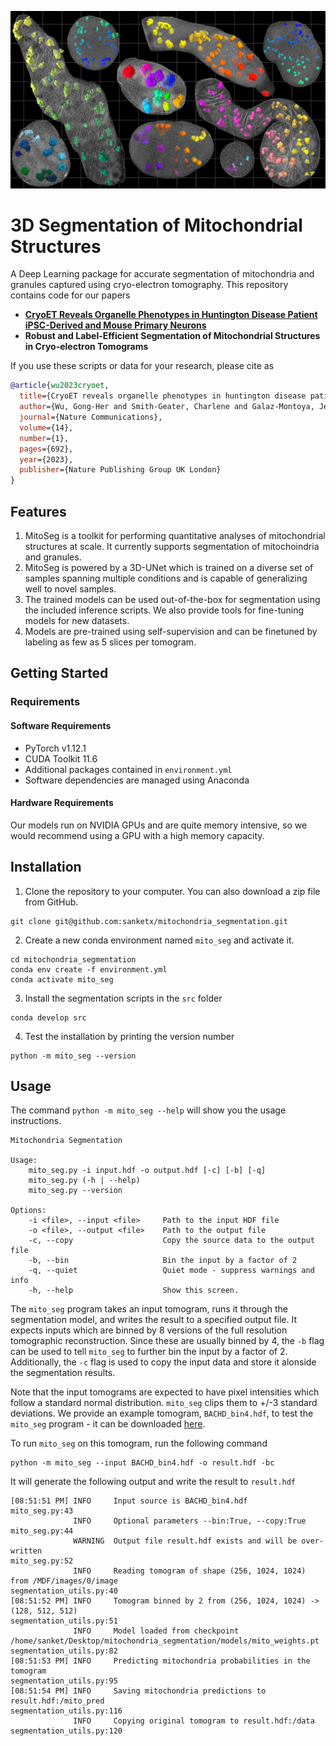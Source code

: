 ![a picture of mitochondria with colored granules](media/cover_1920x1080.jpg)

# 3D Segmentation of Mitochondrial Structures

A Deep Learning package for accurate segmentation of mitochondria and granules captured using cryo-electron tomography. This repository contains code for our papers
- **[CryoET Reveals Organelle Phenotypes in Huntington Disease Patient iPSC-Derived and Mouse Primary Neurons](https://www.nature.com/articles/s41467-023-36096-w)**
- **Robust and Label-Efficient Segmentation of Mitochondrial Structures in Cryo-electron Tomograms**

If you use these scripts or data for your research, please cite as
```bibtex
@article{wu2023cryoet,
  title={CryoET reveals organelle phenotypes in huntington disease patient iPSC-derived and mouse primary neurons},
  author={Wu, Gong-Her and Smith-Geater, Charlene and Galaz-Montoya, Jes{\'u}s G and Gu, Yingli and Gupte, Sanket R and Aviner, Ranen and Mitchell, Patrick G and Hsu, Joy and Miramontes, Ricardo and Wang, Keona Q and others},
  journal={Nature Communications},
  volume={14},
  number={1},
  pages={692},
  year={2023},
  publisher={Nature Publishing Group UK London}
}
```

## Features
1. MitoSeg is a toolkit for performing quantitative analyses of mitochondrial structures at scale. It currently supports segmentation of mitochoindria and granules.
2. MitoSeg is powered by a 3D-UNet which is trained on a diverse set of samples spanning multiple conditions and is capable of generalizing well to novel samples.
3. The trained models can be used out-of-the-box for segmentation using the included inference scripts. We also provide tools for fine-tuning models for new datasets.
4. Models are pre-trained using self-supervision and can be finetuned by labeling as few as 5 slices per tomogram.

## Getting Started

### Requirements
#### Software Requirements
- PyTorch v1.12.1
- CUDA Toolkit 11.6
- Additional packages contained in `environment.yml`
- Software dependencies are managed using Anaconda

#### Hardware Requirements
Our models run on NVIDIA GPUs and are quite memory intensive, so we would recommend using a GPU with a high memory capacity.

## Installation
1. Clone the repository to your computer. You can also download a zip file from GitHub.
```
git clone git@github.com:sanketx/mitochondria_segmentation.git
```
2. Create a new conda environment named `mito_seg` and activate it.
```
cd mitochondria_segmentation
conda env create -f environment.yml
conda activate mito_seg
```
3. Install the segmentation scripts in the `src` folder
```
conda develop src
```
4. Test the installation by printing the version number
```
python -m mito_seg --version
```

## Usage
The command `python -m mito_seg --help` will show you the usage instructions.
```
Mitochondria Segmentation

Usage:
    mito_seg.py -i input.hdf -o output.hdf [-c] [-b] [-q]
    mito_seg.py (-h | --help)
    mito_seg.py --version

Options:
    -i <file>, --input <file>     Path to the input HDF file
    -o <file>, --output <file>    Path to the output file
    -c, --copy                    Copy the source data to the output file
    -b, --bin                     Bin the input by a factor of 2
    -q, --quiet                   Quiet mode - suppress warnings and info
    -h, --help                    Show this screen.
```

The `mito_seg` program takes an input tomogram, runs it through the segmentation model, and writes the result to a specified output file. It expects inputs which are binned by 8 versions of the full resolution tomographic reconstruction. Since these are usually binned by 4, the `-b` flag can be used to tell `mito_seg` to further bin the input by a factor of 2. Additionally, the `-c` flag is used to copy the input data and store it alonside the segmentation results.

Note that the input tomograms are expected to have pixel intensities which follow a standard normal distribution. `mito_seg` clips them to +/-3 standard deviations. We provide an example tomogram, `BACHD_bin4.hdf`, to test the `mito_seg` program - it can be downloaded [here](https://drive.google.com/file/d/1BmPKXe9IxordM3NWKHoOC8gc9nGmm2oq/view?usp=share_link).

To run `mito_seg` on this tomogram, run the following command
```
python -m mito_seg --input BACHD_bin4.hdf -o result.hdf -bc
```
It will generate the following output and write the result to `result.hdf`
```
[08:51:51 PM] INFO     Input source is BACHD_bin4.hdf                                                                                           mito_seg.py:43
              INFO     Optional parameters --bin:True, --copy:True                                                                              mito_seg.py:44
              WARNING  Output file result.hdf exists and will be over-written                                                                   mito_seg.py:52
              INFO     Reading tomogram of shape (256, 1024, 1024) from /MDF/images/0/image                                           segmentation_utils.py:40
[08:51:52 PM] INFO     Tomogram binned by 2 from (256, 1024, 1024) -> (128, 512, 512)                                                 segmentation_utils.py:51
              INFO     Model loaded from checkpoint /home/sanket/Desktop/mitochondria_segmentation/models/mito_weights.pt             segmentation_utils.py:82
[08:51:53 PM] INFO     Predicting mitochondria probabilities in the tomogram                                                          segmentation_utils.py:95
[08:51:54 PM] INFO     Saving mitochondria predictions to result.hdf:/mito_pred                                                      segmentation_utils.py:116
              INFO     Copying original tomogram to result.hdf:/data                                                                 segmentation_utils.py:120

```
